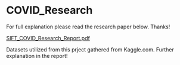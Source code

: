 # COVID_Research

For full explanation please read the research paper below. Thanks!

[SIFT_COVID_Research_Report.pdf](https://github.com/rhavens/COVID_Research/files/13629451/SIFT_COVID_Research_Report.pdf)

Datasets utilized from this prject gathered from Kaggle.com. Further explanation in the report!
